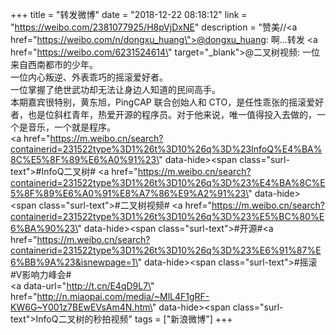 +++
title = "转发微博"
date = "2018-12-22 08:18:12"
link = "https://weibo.com/2381077925/H8pVjDxNE"
description = "赞美//<a href=\"https://weibo.com/n/dongxu_huang\">@dongxu_huang</a>: 啊...转发 <a href=\"https://weibo.com/6231524614\" target=\"_blank\">@二叉树视频</a>: 一位来自西南都市的少年。<br>一位内心叛逆、外表乖巧的摇滚爱好者。<br>一位掌握了绝世武功却无法让身边人知道的民间高手。<br>本期嘉宾很特别，黄东旭，PingCAP 联合创始人和 CTO，是任性乖张的摇滚爱好者，也是位斜杠青年，热爱开源的程序员。对于他来说，唯一值得投入去做的，一个是音乐，一个就是程序。<br><a href=\"https://m.weibo.cn/search?containerid=231522type%3D1%26t%3D10%26q%3D%23InfoQ%E4%BA%8C%E5%8F%89%E6%A0%91%23\" data-hide><span class=\"surl-text\">#InfoQ二叉树#</span></a> <a href=\"https://m.weibo.cn/search?containerid=231522type%3D1%26t%3D10%26q%3D%23%E4%BA%8C%E5%8F%89%E6%A0%91%E8%A7%86%E9%A2%91%23\" data-hide><span class=\"surl-text\">#二叉树视频#</span></a> <a href=\"https://m.weibo.cn/search?containerid=231522type%3D1%26t%3D10%26q%3D%23%E5%BC%80%E6%BA%90%23\" data-hide><span class=\"surl-text\">#开源#</span></a><a href=\"https://m.weibo.cn/search?containerid=231522type%3D1%26t%3D10%26q%3D%23%E6%91%87%E6%BB%9A%23&isnewpage=1\" data-hide><span class=\"surl-text\">#摇滚#</span></a>V影响力峰会# <br><a data-url=\"http://t.cn/E4qD9L7\" href=\"http://n.miaopai.com/media/~MlL4F1gRF-KW6G~Y001z7BEwEVsAm4N.htm\" data-hide><span class=\"surl-text\">InfoQ二叉树的秒拍视频</span></a>"
tags = ["新浪微博"]
+++
